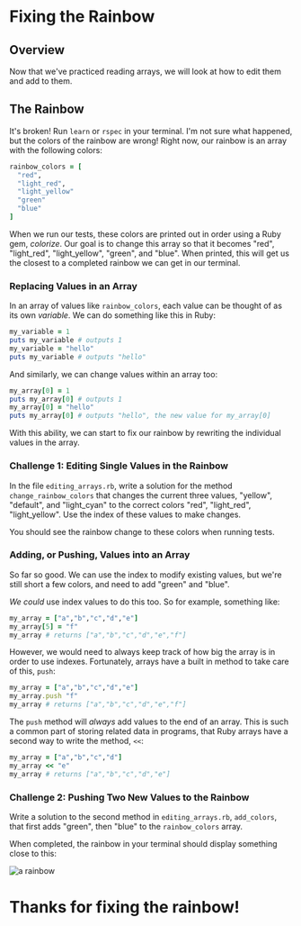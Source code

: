 # Fixing the Rainbow

## Overview

Now that we've practiced reading arrays, we will look at how to edit them and
add to them.

## The Rainbow

It's broken! Run `learn` or `rspec` in your terminal. I'm not sure what
happened, but the colors of the rainbow are wrong! Right now, our rainbow is an
array with the following colors:

```ruby
rainbow_colors = [
  "red",
  "light_red",
  "light_yellow"
  "green"
  "blue"
]
```

When we run our tests, these colors are printed out in order using a Ruby gem,
_colorize_. Our goal is to change this array so that it becomes "red",
"light_red", "light_yellow", "green", and "blue".  When printed, this will get
us the closest to a completed rainbow we can get in our terminal.

### Replacing Values in an Array

In an array of values like `rainbow_colors`, each value can be thought of as its
own _variable_.  We can do something like this in Ruby:

```ruby
my_variable = 1
puts my_variable # outputs 1
my_variable = "hello"
puts my_variable # outputs "hello"
```

And similarly, we can change values within an array too:

```ruby
my_array[0] = 1
puts my_array[0] # outputs 1
my_array[0] = "hello"
puts my_array[0] # outputs "hello", the new value for my_array[0]
```

With this ability, we can start to fix our rainbow by rewriting the individual
values in the array.

### Challenge 1: Editing Single Values in the Rainbow

In the file `editing_arrays.rb`, write a solution for the method
`change_rainbow_colors` that changes the current three values, "yellow",
"default", and "light_cyan" to the correct colors "red", "light_red",
"light_yellow". Use the index of these values to make changes.

You should see the rainbow change to these colors when running tests.

### Adding, or Pushing, Values into an Array

So far so good.  We can use the index to modify existing values, but we're still
short a few colors, and need to add "green" and "blue".

_We could_ use index values to do this too.  So for example, something like:

```ruby
my_array = ["a","b","c","d","e"]
my_array[5] = "f"
my_array # returns ["a","b","c","d","e","f"]
```

 However, we would need to always keep track of how big the array is in order
to use indexes. Fortunately, arrays have a built in method to take care of
this, `push`:

```ruby
my_array = ["a","b","c","d","e"]
my_array.push "f"
my_array # returns ["a","b","c","d","e","f"]
```

The `push` method will _always_ add values to the end of an array. This is such
a common part of storing related data in programs, that Ruby arrays have a
second way to write the method, `<<`:

```ruby
my_array = ["a","b","c","d"]
my_array << "e"
my_array # returns ["a","b","c","d","e"]
```

### Challenge 2: Pushing Two New Values to the Rainbow

Write a solution to the second method in `editing_arrays.rb`, `add_colors`, that
first adds "green", then "blue" to the `rainbow_colors` array.  

When completed, the rainbow in your terminal should display something close to
this:

![a rainbow](https://ironboard-learn.s3.amazonaws.com/rainbow.png)

# Thanks for fixing the rainbow!

